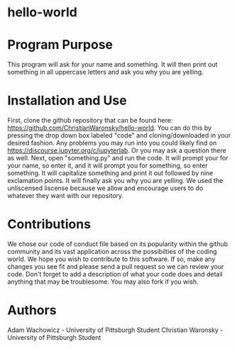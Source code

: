 # hello-world
# Program Purpose
   This program will ask for your name and something. It will then print out something in all uppercase letters and ask you why you are yelling. 

# Installation and Use
   First, clone the github repository that can be found here: https://github.com/ChristianWaronsky/hello-world. You can do this by pressing the drop down box labeled "code" and cloning/downloaded in your desired fashion. Any problems you may run into you could likely find on https://discourse.jupyter.org/c/jupyterlab. Or you may ask a question there as well. 
   Next, open "something.py" and run the code. It will prompt your for your name, so enter it, and it will prompt you for something, so enter something. It will capitalize something and print it out followed by nine exclamation points. It will finally ask you why you are yelling.
   We used the unliscensed liscense because we allow and encourage users to do whatever they want with our repository.
  
# Contributions 
  We chose our code of conduct file based on its popularity within the github community and its vast application across the possibilties of the coding world. 
  We hope you wish to contribute to this software. If so, make any changes you see fit and please send a pull request so we can review your code. Don't forget to add a description of what your code does and detail anything that may be troublesome. You may also fork if you wish. 
  
# Authors 
  Adam Wachowicz - University of Pittsburgh Student
  Christian Waronsky - University of Pittsburgh Student